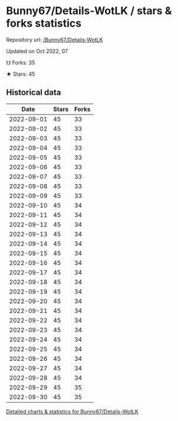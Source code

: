 # Bunny67/Details-WotLK / stars & forks statistics

Repository url: [/Bunny67/Details-WotLK](https://github.com/Bunny67/Details-WotLK)

Updated on Oct 2022, 07

☋ Forks: 35

★ Stars: 45

## Historical data
| Date | Stars | Forks |
|------|-------|-------|
| 2022-09-01 | 45 | 33 | 
| 2022-09-02 | 45 | 33 | 
| 2022-09-03 | 45 | 33 | 
| 2022-09-04 | 45 | 33 | 
| 2022-09-05 | 45 | 33 | 
| 2022-09-06 | 45 | 33 | 
| 2022-09-07 | 45 | 33 | 
| 2022-09-08 | 45 | 33 | 
| 2022-09-09 | 45 | 33 | 
| 2022-09-10 | 45 | 34 | 
| 2022-09-11 | 45 | 34 | 
| 2022-09-12 | 45 | 34 | 
| 2022-09-13 | 45 | 34 | 
| 2022-09-14 | 45 | 34 | 
| 2022-09-15 | 45 | 34 | 
| 2022-09-16 | 45 | 34 | 
| 2022-09-17 | 45 | 34 | 
| 2022-09-18 | 45 | 34 | 
| 2022-09-19 | 45 | 34 | 
| 2022-09-20 | 45 | 34 | 
| 2022-09-21 | 45 | 34 | 
| 2022-09-22 | 45 | 34 | 
| 2022-09-23 | 45 | 34 | 
| 2022-09-24 | 45 | 34 | 
| 2022-09-25 | 45 | 34 | 
| 2022-09-26 | 45 | 34 | 
| 2022-09-27 | 45 | 34 | 
| 2022-09-28 | 45 | 34 | 
| 2022-09-29 | 45 | 35 | 
| 2022-09-30 | 45 | 35 | 


[Detailed charts & statistics for Bunny67/Details-WotLK](https://reviewgithub.com/rep/Bunny67/Details-WotLK)
